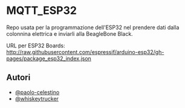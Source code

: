# MQTT_ESP32

Repo usata per la programmazione dell'ESP32 nel prendere dati dalla colonnina elettrica e inviarli alla BeagleBone Black.

URL per ESP32 Boards:
http://raw.githubusercontent.com/espressif/arduino-esp32/gh-pages/package_esp32_index.json


## Autori

- [@paolo-celestino](https://github.com/paolo-celestino)
- [@whiskeytrucker](https://github.com/whiskeytrucker)
